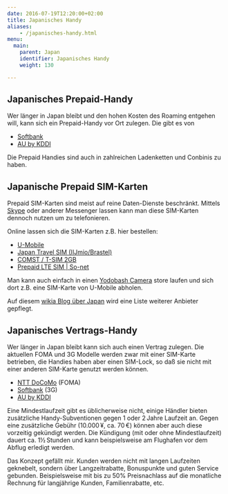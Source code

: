 ```yaml
---
date: 2016-07-19T12:20:00+02:00
title: Japanisches Handy
aliases:
    - /japanisches-handy.html
menu:
  main:
    parent: Japan
    identifier: Japanisches Handy
    weight: 130

---
```

## Japanisches Prepaid-Handy

Wer länger in Japan bleibt und den hohen Kosten des Roaming entgehen will, kann sich ein Prepaid-Handy vor Ort zulegen. Die gibt es von

* [Softbank](http://www.softbank.jp/en/mobile/product/prepaid/)
* [AU by KDDI](http://www.au.kddi.com/english/mobile/product/prepaid/)

Die Prepaid Handies sind auch in zahlreichen Ladenketten und Conbinis zu haben.

## Japanische Prepaid SIM-Karten

Prepaid SIM-Karten sind meist auf reine Daten-Dienste beschränkt. Mittels [Skype](https://www.skype.com/) oder anderer Messenger lassen kann man diese SIM-Karten dennoch nutzen um zu telefonieren.

Online lassen sich die SIM-Karten z.B. hier bestellen:

* [U-Mobile](https://umobile.jp/d/lp/prepaid/eng.html)
* [Japan Travel SIM (IIJmio/Brastel)](https://t.iijmio.jp/en/index.html)
* [COMST / T-SIM 2GB](http://www.comst.jp/products/detail.php?product_id=32)
* [Prepaid LTE SIM | So-net](http://www.so-net.ne.jp/prepaid/en/index.html)

Man kann auch einfach in einen [Yodobash Camera](http://www.yodobashi.com/U-NEXT-%E3%83%A6%E3%83%BC%E3%83%8D%E3%82%AF%E3%82%B9%E3%83%88-U-mobile-%E3%83%A8%E3%83%89%E3%83%90%E3%82%B7%E3%82%AB%E3%83%A1%E3%83%A9%E9%99%90%E5%AE%9A-%E3%83%97%E3%83%AA%E3%83%9A%E3%82%A4%E3%83%8930%E6%97%A5%E9%96%93-microSIM-LTE%E5%AF%BE%E5%BF%9C%E3%83%87%E3%83%BC%E3%82%BF%E9%80%9A%E4%BF%A1%E5%B0%82%E7%94%A8%E4%BD%BF%E3%81%84%E5%88%87%E3%82%8A%E3%83%97%E3%83%AA%E3%83%9A%E3%82%A4%E3%83%89SIM%E3%82%AB%E3%83%BC%E3%83%89/pd/100000001002998381/) store laufen und sich dort z.B. eine SIM-Karte von U-Mobile abholen.

Auf diesem [wikia Blog über Japan](http://prepaid-data-sim-card.wikia.com/wiki/Japan) wird eine Liste weiterer Anbieter gepflegt.

## Japanisches Vertrags-Handy

Wer länger in Japan bleibt kann sich auch einen Vertrag zulegen. Die aktuellen FOMA und 3G Modelle werden zwar mit einer SIM-Karte betrieben, die Handies haben aber einen SIM-Lock, so daß sie nicht mit einer anderen SIM-Karte genutzt werden können.

* [NTT DoCoMo](https://www.nttdocomo.co.jp/english/) (FOMA)
* [Softbank](http://www.softbank.jp/en/mobile/) (3G)
* [AU by KDDI](http://www.au.kddi.com/english)

Eine Mindestlaufzeit gibt es üblicherweise nicht, einige Händler bieten zusätzliche Handy-Subventionen gegen 1 oder 2 Jahre Laufzeit an. Gegen eine zusätzliche Gebühr (10.000 ¥, ca. 70 €) können aber auch diese vorzeitig gekündigt werden. Die Kündigung (mit oder ohne Mindestlaufzeit) dauert ca. 1½ Stunden und kann beispielsweise am Flughafen vor dem Abflug erledigt werden.

Das Konzept gefällt mir. Kunden werden nicht mit langen Laufzeiten geknebelt, sondern über Langzeitrabatte, Bonuspunkte und guten Service gebunden. Beispielsweise mit bis zu 50% Preisnachlass auf die monatliche Rechnung für langjährige Kunden, Familienrabatte, etc.
